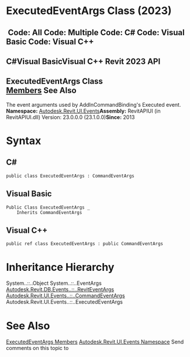 # ExecutedEventArgs Class (2023)

﻿
 Code: All Code: Multiple Code: C# Code: Visual Basic Code: Visual C++   
---  
C#Visual BasicVisual C++
Revit 2023 API  
---  
ExecutedEventArgs Class  
[Members](0e97a789-efb4-96b9-f40d-033c3695b194.md "ExecutedEventArgs Members") See Also  
---  
The event arguments used by AddInCommandBinding's Executed event.
**Namespace:** [Autodesk.Revit.UI.Events](21d3e79a-2484-60b0-b4c6-5cf65cd96039.md "Autodesk.Revit.UI.Events Namespace")**Assembly:** RevitAPIUI (in RevitAPIUI.dll) Version: 23.0.0.0 (23.1.0.0)**Since:** 2013
# Syntax
C#  
---  
```text
public class ExecutedEventArgs : CommandEventArgs
```
  
Visual Basic  
---  
```text
Public Class ExecutedEventArgs _
	Inherits CommandEventArgs
```
  
Visual C++  
---  
```text
public ref class ExecutedEventArgs : public CommandEventArgs
```
  
# Inheritance Hierarchy
System..::..Object System..::..EventArgs [Autodesk.Revit.DB.Events..::..RevitEventArgs](2995a67a-3135-8032-a92a-079b6f9d6954.md "RevitEventArgs Class") [Autodesk.Revit.UI.Events..::..CommandEventArgs](c3d77fea-4752-aade-9e0b-95cc79461aa6.md "CommandEventArgs Class") Autodesk.Revit.UI.Events..::..ExecutedEventArgs
# See Also
[ExecutedEventArgs Members](0e97a789-efb4-96b9-f40d-033c3695b194.md "ExecutedEventArgs Members")
[Autodesk.Revit.UI.Events Namespace](21d3e79a-2484-60b0-b4c6-5cf65cd96039.md "Autodesk.Revit.UI.Events Namespace")
Send comments on this topic to 